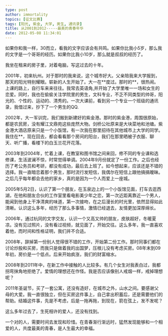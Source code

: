 ```yaml
---
type: post
author: immortality
topics: [征文比赛]
tags: [阳光, 紫金, 大学, 男生, 通讯录]
title: 从2001到2012-----最美的青春年华
date: 2012-05-08 11:34:01
---
```


如果你和我一样，30而立，看我的文字应该会有共鸣。如果你比我小5岁，那么我的文字是一个哥哥的经历。如果你比我小10岁，那么就是叔叔的经历了。

我坐在租来的房子里，对着电脑，写这过去的十年。

2001年，初来杭州。对于那时的我来说，这个城市好大。父亲陪我来大学报到，那天的阳光特别耀眼。崭新的人生开始了。大一在\*\*度过。那时的\*\*，很热闹。上课的路上，自行车来来往往。我常去英语角,并开始了大学里唯一一场和女生的恋爱。同时，我也在偷偷关注学院里的男生，文科专业，不乏不同类型的帅哥，阳光的、个性的、运动的、清秀的。一次大课前，看到另一个专业一个班级的通讯录，我借过来，抄下了一个男生的QQ.

2002年，大一军训完，我们搬到新建好的紫金港。那时的紫金港，周围很原始，都是农民房，没有耀江文鼎苑这些庞然大物。剑桥公社原来是大块菜地和池塘。紫金港大酒店原来只是一个小饭馆，有一次我在那里招待在其他城市上大学的同学。我住在**，现在回去，都会看看那个房间的阳台，我们在那里晒被子衣服、聊天、听广播，看楼下的白玉兰花开花落。

2003年到2004年，忙着上课，在教室和图书馆之间来回，修不同的专业课和选修课，生活波澜不惊，时常觉得单调。2004年9月份就定了一份工作。之后也经历了考公务员和考研，都没有成功，最后去上班了。如今想起来，应该还是不错的选择。我一直暗恋着那个男生，那时流行发短信，我偶尔在短信上跟他搞搞暧昧。之后几乎每年都会去他的家乡，真的是因为一个人而爱上一座城。

2005年5月2日，认识了第一个朋友，在玉泉边上的一个小饭馆见面，打车去逛西湖，在他和朋友合伙的工作室里看电影美少年之恋，第一次近距离靠近一个男人，能闻到他身上干净清爽的味道，第一次接吻，在之后漫长的时光里，依然显得如此清晰。认识这么多年，经历了那么多事情，激情已经退去，友情更加深厚绵长。

2006年，通过杭同的文字交友，认识一个又高又帅的朋友，皮肤超好，冬暖夏凉。没有见过照片，没有看过视频，就见面了，开始交往。这么多年，我一直喜欢着他，而时间和性格证明，我们并不合适。

2008年，辞掉第一份别人觉得很不错的工作，开始第二份工作。那时同事们都在讨论炒股和买房，而我只是做着我的出国梦，压根儿没有考虑买房。08年末到09年初，房价是一个低点。后来开始疯涨，我们的财富缩水。

2008年到2011年中，在新工作中接触的人比较多。有几个女生对我表白过，我都拐弯抹角地拒绝了。爱情的理想还在作怪。我是否应该像别人戒烟一样，戒掉理想呢？

2011年圣诞节，买了一套公寓，还没有造好，在城市之外，山水之间。要感谢父母的大爱。我一直很独立，但在买房这件事上，自己拿出积蓄后，还是需要他们的帮助。结婚这件事，先是不考虑，后是一拖再拖，到现在，箭在弦上，发不发呢？

这么多年过去了，生死相许的爱人，还没有找到。

一个对的人，需要时间去发现和珍惜。在青春渐行渐远时，猛然发现能够和一个相爱的人，共度最美的青春，是人生最大的幸福。